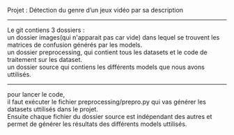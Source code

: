 Projet : Détection du genre d’un jeux vidéo par sa description

---

Le git contiens 3 dossiers :  
un dossier images(qui n'apparait pas car vide) dans lequel se trouvent les matrices de confusion générés par les models.  
un dossier preprocessing, qui contient tous les datasets et le code de traitement sur les dataset.  
un dossier source qui contiens les différents models que nous avons uttilisés.

---

pour lancer le code,  
il faut exécuter le fichier preprocessing/prepro.py qui vas générer les datasets uttilisés dans le projet.  
Ensuite chaque fichier du dossier source est indépendant des autres et permet de générer les résultats des différents models uttilisés.
